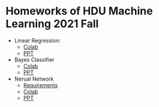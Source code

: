 # Homeworks of HDU Machine Learning 2021 Fall

- Linear Regression:
  - [Colab](https://colab.research.google.com/github/Psiphonc/ml-lecture-hdu/blob/hw1-linear-regression/hw1-linear-regression/solution.ipynb)
  - [PPT](https://github.com/Psiphonc/ml-lecture-hdu/blob/hw1-linear-regression/hw1-linear-regression/lec2_linear_model.pptx)
- Bayes Classifier
  - [Colab](https://colab.research.google.com/github/Psiphonc/ml-lecture-hdu/blob/master/hw2-bayes-classifier/solution.ipynb)
  - [PPT](https://github.com/Psiphonc/ml-lecture-hdu/blob/hw2-bayes-classifier/hw2-bayes-classifier/Lec3_bayes_classifier.pdf)
- Nerual Network
  - [Requirements](https://github.com/Psiphonc/ml-lecture-hdu/blob/master/hw3-neural-network/requirements.pdf)
  - [Colab](https://colab.research.google.com/github/Psiphonc/ml-lecture-hdu/blob/master/hw3-neural-network/solution.ipynb)
  - [PPT](https://github.com/Psiphonc/ml-lecture-hdu/blob/master/hw3-neural-network/Lec4_Nerual_Network.pdf)

